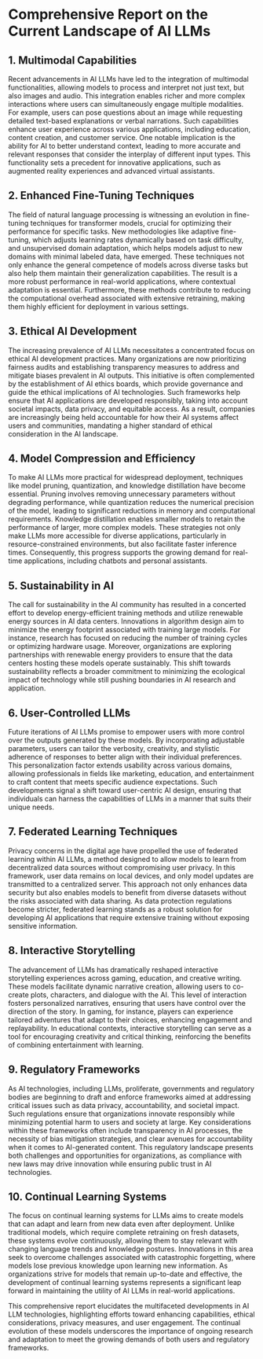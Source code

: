 # Comprehensive Report on the Current Landscape of AI LLMs

## 1. Multimodal Capabilities
Recent advancements in AI LLMs have led to the integration of multimodal functionalities, allowing models to process and interpret not just text, but also images and audio. This integration enables richer and more complex interactions where users can simultaneously engage multiple modalities. For example, users can pose questions about an image while requesting detailed text-based explanations or verbal narrations. Such capabilities enhance user experience across various applications, including education, content creation, and customer service. One notable implication is the ability for AI to better understand context, leading to more accurate and relevant responses that consider the interplay of different input types. This functionality sets a precedent for innovative applications, such as augmented reality experiences and advanced virtual assistants.

## 2. Enhanced Fine-Tuning Techniques
The field of natural language processing is witnessing an evolution in fine-tuning techniques for transformer models, crucial for optimizing their performance for specific tasks. New methodologies like adaptive fine-tuning, which adjusts learning rates dynamically based on task difficulty, and unsupervised domain adaptation, which helps models adjust to new domains with minimal labeled data, have emerged. These techniques not only enhance the general competence of models across diverse tasks but also help them maintain their generalization capabilities. The result is a more robust performance in real-world applications, where contextual adaptation is essential. Furthermore, these methods contribute to reducing the computational overhead associated with extensive retraining, making them highly efficient for deployment in various settings.

## 3. Ethical AI Development
The increasing prevalence of AI LLMs necessitates a concentrated focus on ethical AI development practices. Many organizations are now prioritizing fairness audits and establishing transparency measures to address and mitigate biases prevalent in AI outputs. This initiative is often complemented by the establishment of AI ethics boards, which provide governance and guide the ethical implications of AI technologies. Such frameworks help ensure that AI applications are developed responsibly, taking into account societal impacts, data privacy, and equitable access. As a result, companies are increasingly being held accountable for how their AI systems affect users and communities, mandating a higher standard of ethical consideration in the AI landscape.

## 4. Model Compression and Efficiency
To make AI LLMs more practical for widespread deployment, techniques like model pruning, quantization, and knowledge distillation have become essential. Pruning involves removing unnecessary parameters without degrading performance, while quantization reduces the numerical precision of the model, leading to significant reductions in memory and computational requirements. Knowledge distillation enables smaller models to retain the performance of larger, more complex models. These strategies not only make LLMs more accessible for diverse applications, particularly in resource-constrained environments, but also facilitate faster inference times. Consequently, this progress supports the growing demand for real-time applications, including chatbots and personal assistants.

## 5. Sustainability in AI
The call for sustainability in the AI community has resulted in a concerted effort to develop energy-efficient training methods and utilize renewable energy sources in AI data centers. Innovations in algorithm design aim to minimize the energy footprint associated with training large models. For instance, research has focused on reducing the number of training cycles or optimizing hardware usage. Moreover, organizations are exploring partnerships with renewable energy providers to ensure that the data centers hosting these models operate sustainably. This shift towards sustainability reflects a broader commitment to minimizing the ecological impact of technology while still pushing boundaries in AI research and application.

## 6. User-Controlled LLMs
Future iterations of AI LLMs promise to empower users with more control over the outputs generated by these models. By incorporating adjustable parameters, users can tailor the verbosity, creativity, and stylistic adherence of responses to better align with their individual preferences. This personalization factor extends usability across various domains, allowing professionals in fields like marketing, education, and entertainment to craft content that meets specific audience expectations. Such developments signal a shift toward user-centric AI design, ensuring that individuals can harness the capabilities of LLMs in a manner that suits their unique needs.

## 7. Federated Learning Techniques
Privacy concerns in the digital age have propelled the use of federated learning within AI LLMs, a method designed to allow models to learn from decentralized data sources without compromising user privacy. In this framework, user data remains on local devices, and only model updates are transmitted to a centralized server. This approach not only enhances data security but also enables models to benefit from diverse datasets without the risks associated with data sharing. As data protection regulations become stricter, federated learning stands as a robust solution for developing AI applications that require extensive training without exposing sensitive information.

## 8. Interactive Storytelling
The advancement of LLMs has dramatically reshaped interactive storytelling experiences across gaming, education, and creative writing. These models facilitate dynamic narrative creation, allowing users to co-create plots, characters, and dialogue with the AI. This level of interaction fosters personalized narratives, ensuring that users have control over the direction of the story. In gaming, for instance, players can experience tailored adventures that adapt to their choices, enhancing engagement and replayability. In educational contexts, interactive storytelling can serve as a tool for encouraging creativity and critical thinking, reinforcing the benefits of combining entertainment with learning.

## 9. Regulatory Frameworks
As AI technologies, including LLMs, proliferate, governments and regulatory bodies are beginning to draft and enforce frameworks aimed at addressing critical issues such as data privacy, accountability, and societal impact. Such regulations ensure that organizations innovate responsibly while minimizing potential harm to users and society at large. Key considerations within these frameworks often include transparency in AI processes, the necessity of bias mitigation strategies, and clear avenues for accountability when it comes to AI-generated content. This regulatory landscape presents both challenges and opportunities for organizations, as compliance with new laws may drive innovation while ensuring public trust in AI technologies.

## 10. Continual Learning Systems
The focus on continual learning systems for LLMs aims to create models that can adapt and learn from new data even after deployment. Unlike traditional models, which require complete retraining on fresh datasets, these systems evolve continuously, allowing them to stay relevant with changing language trends and knowledge postures. Innovations in this area seek to overcome challenges associated with catastrophic forgetting, where models lose previous knowledge upon learning new information. As organizations strive for models that remain up-to-date and effective, the development of continual learning systems represents a significant leap forward in maintaining the utility of AI LLMs in real-world applications. 

This comprehensive report elucidates the multifaceted developments in AI LLM technologies, highlighting efforts toward enhancing capabilities, ethical considerations, privacy measures, and user engagement. The continual evolution of these models underscores the importance of ongoing research and adaptation to meet the growing demands of both users and regulatory frameworks.